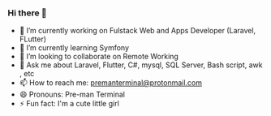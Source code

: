 ### Hi there 👋

- 🔭 I’m currently working on Fulstack Web and Apps Developer (Laravel, FLutter)
- 🌱 I’m currently learning Symfony
- 👯 I’m looking to collaborate on Remote Working
- 💬 Ask me about Laravel, Flutter, C#, mysql, SQL Server, Bash script, awk , etc
- 📫 How to reach me: premanterminal@protonmail.com
- 😄 Pronouns: Pre-man Terminal
- ⚡ Fun fact: I'm a cute little girl



